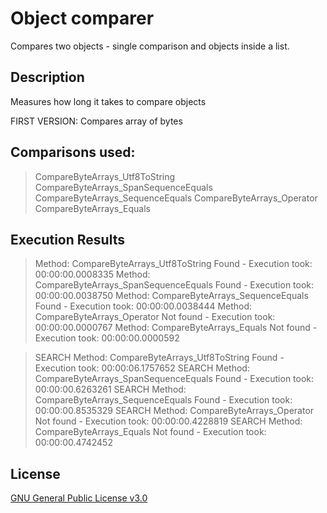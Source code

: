 # Object comparer
Compares two objects - single comparison and objects inside a list.

## Description
Measures how long it takes to compare objects

FIRST VERSION: Compares array of bytes

## Comparisons used: 
> CompareByteArrays_Utf8ToString
> CompareByteArrays_SpanSequenceEquals
> CompareByteArrays_SequenceEquals
> CompareByteArrays_Operator
> CompareByteArrays_Equals         

## Execution Results
> Method:         CompareByteArrays_Utf8ToString           Found      - Execution took: 00:00:00.0008335
> Method:         CompareByteArrays_SpanSequenceEquals     Found      - Execution took: 00:00:00.0038750
> Method:         CompareByteArrays_SequenceEquals         Found      - Execution took: 00:00:00.0038444
> Method:         CompareByteArrays_Operator               Not found  - Execution took: 00:00:00.0000767
> Method:         CompareByteArrays_Equals                 Not found  - Execution took: 00:00:00.0000592

> SEARCH Method:  CompareByteArrays_Utf8ToString           Found      - Execution took: 00:00:06.1757652
> SEARCH Method:  CompareByteArrays_SpanSequenceEquals     Found      - Execution took: 00:00:00.6263261
> SEARCH Method:  CompareByteArrays_SequenceEquals         Found      - Execution took: 00:00:00.8535329
> SEARCH Method:  CompareByteArrays_Operator               Not found  - Execution took: 00:00:00.4228819
> SEARCH Method:  CompareByteArrays_Equals                 Not found  - Execution took: 00:00:00.4742452

## License
[GNU General Public License v3.0](https://www.gnu.org/licenses/gpl-3.0.html)

